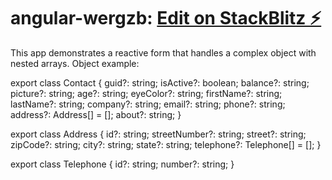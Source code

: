 # angular-wergzb: [Edit on StackBlitz ⚡️](https://stackblitz.com/edit/angular-wergzb)

This app demonstrates a reactive form that handles a complex object with nested arrays.
Object example: 

export class Contact {
  guid?: string;
  isActive?: boolean;
  balance?: string;
  picture?: string;
  age?: string;
  eyeColor?: string;
  firstName?: string;
  lastName?: string;
  company?: string;
  email?: string;
  phone?: string;
  address?: Address[] = [];
  about?: string;
}

export class Address {
  id?: string;
  streetNumber?: string;
  street?: string;
  zipCode?: string;
  city?: string;
  state?: string;
  telephone?: Telephone[] = [];
}

export class Telephone {
  id?: string;
  number?: string;
}
